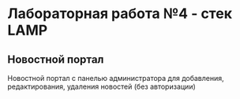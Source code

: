# Лабораторная работа №4 - стек LAMP

## Новостной портал

Новостной портал с панелью администратора для добавления, редактирования, удаления новостей (без авторизации)